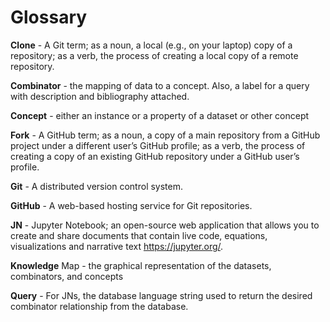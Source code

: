 Glossary
========

**Clone** - A Git term; as a noun, a local (e.g., on your laptop) copy of a repository; as a verb, the process of creating a local copy of a remote repository.

**Combinator** - the mapping of data to a concept. Also, a label for a query with description and bibliography attached.

**Concept** - either an instance or a property of a dataset or other concept

**Fork** - A GitHub term; as a noun, a copy of a main repository from a GitHub project under a different user’s GitHub profile; as a verb, the process of creating a copy of an existing GitHub repository under a GitHub user’s profile.

**Git** - A distributed version control system.

**GitHub** - A web-based hosting service for Git repositories.

**JN** - Jupyter Notebook; an open-source web application that allows you to create and share documents that contain live code, equations, visualizations and narrative text https://jupyter.org/.

**Knowledge** Map - the graphical representation of the datasets, combinators, and concepts 

**Query** - For JNs, the database language string used to return the desired combinator relationship from the database.
